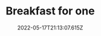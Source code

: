 ---
layout: artwork.njk
title: Breakfast for one
description: Breakfast for one is part of a series called "Letters for Migrating Birds". 2022
date: 2022-05-17T21:13:07.615Z
media: Pencil Crayon
canvas: 100% Cotton Paper
size: 4"x5"
sale: false
price: 100
prints:
  enabled: true
  options:
    - size: 8"x10"
      price: 20
    - size: 11"x14"
      price: 30
image: /static/img/artwork/breakfast-site.jpg
homeImage: /static/img/artwork/breakfast-home.jpg
orientation: portrait
---